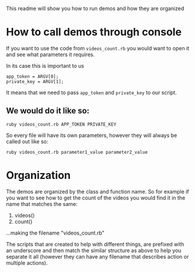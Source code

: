 This readme will show you how to run demos and how they are organized

# How to call demos through console

If you want to use the code from `videos_count.rb` you would want to open it and see what parameters it requires.

In its case this is important to us
```
app_token = ARGV[0];
private_key = ARGV[1];
```

It means that we need to pass `app_token` and `private_key` to our script.

## We would do it like so:

```ruby videos_count.rb APP_TOKEN PRIVATE_KEY```

So every file will have its own parameters, however they will always be called out like so:

```ruby videos_count.rb parameter1_value parameter2_value```

# Organization

The demos are organized by the class and function name. So for example if you want to see how to get the count of the videos you would find it in the name that matches the same:
 1. videos()
 2. count()

...making the filename "videos_count.rb"

The scripts that are created to help with different things, are prefixed with an underscore and then match the similar structure as above to help you separate it all (however they can have any filename that describes action or multiple actions).
